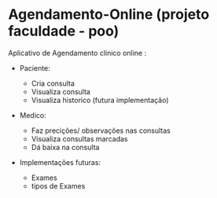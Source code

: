 # Agendamento-Online (projeto faculdade - poo)

Aplicativo de Agendamento clinico online :
  * Paciente:
    * Cria consulta
    * Visualiza consulta
    * Visualiza historico (futura implementação)
  * Medico:
    * Faz precições/ observações nas consultas
    * Visualiza consultas marcadas
    * Dá baixa na consulta
  
  
  * Implementações futuras:
    * Exames
    * tipos de Exames
